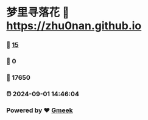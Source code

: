 # 梦里寻落花 :link: https://zhu0nan.github.io 
### :page_facing_up: [15](https://zhu0nan.github.io/tag.html) 
### :speech_balloon: 0 
### :hibiscus: 17650 
### :alarm_clock: 2024-09-01 14:46:04 
### Powered by :heart: [Gmeek](https://github.com/Meekdai/Gmeek)
